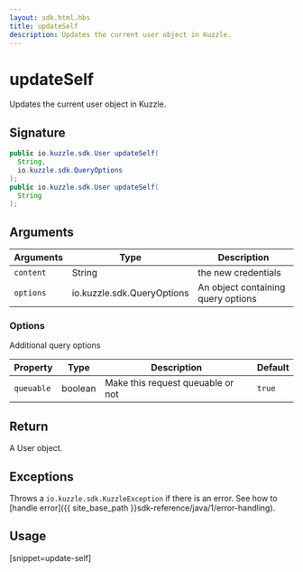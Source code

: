 ```yaml
---
layout: sdk.html.hbs
title: updateSelf
description: Updates the current user object in Kuzzle.
---
```


# updateSelf

Updates the current user object in Kuzzle.

## Signature

```java
public io.kuzzle.sdk.User updateSelf(
  String,
  io.kuzzle.sdk.QueryOptions
);
public io.kuzzle.sdk.User updateSelf(
  String
);
```

## Arguments

| Arguments    | Type    | Description
|--------------|---------|-------------
| `content` | String | the new credentials
| `options`  | io.kuzzle.sdk.QueryOptions    | An object containing query options


### **Options**

Additional query options

| Property     | Type    | Description                       | Default |
| ---------- | ------- | --------------------------------- | ------- |
| `queuable` | boolean | Make this request queuable or not | `true`  |


## Return

A User object.

## Exceptions

Throws a `io.kuzzle.sdk.KuzzleException` if there is an error. See how to [handle error]({{ site_base_path }}sdk-reference/java/1/error-handling).

## Usage

[snippet=update-self]
